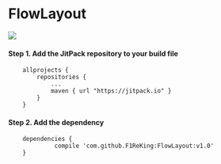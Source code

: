 # FlowLayout

[![](https://jitpack.io/v/F1ReKing/FlowLayout.svg)](https://jitpack.io/#F1ReKing/FlowLayout)

#### Step 1. Add the JitPack repository to your build file
```
	allprojects {
		repositories {
			...
			maven { url "https://jitpack.io" }
		}
	}
```

#### Step 2. Add the dependency
```
	dependencies {
	         compile 'com.github.F1ReKing:FlowLayout:v1.0'
	}
```
